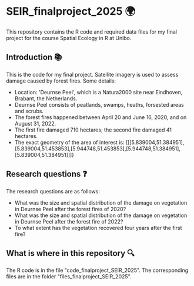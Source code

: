 # SEIR_finalproject_2025 🌍 #
This repository contains the R code and required data files for my final project for the course Spatial Ecology in R at Unibo. 

## Introduction 📚 ##
This is the code for my final project. Satellite imagery is used to assess damage caused by forest fires. 
Some details: 
+ Location: 'Deurnse Peel', which is a Natura2000 site near Eindhoven, Brabant, the Netherlands.
+ Deurnse Peel consists of peatlands, swamps, heaths, forsested areas and scrubs. 
+ The forest fires happened between April 20 and June 16, 2020, and on August 31, 2022.
+ The first fire damaged 710 hectares; the second fire damaged 41 hectares. 
+ The exact geometry of the area of interest is: [[[5.839004,51.384951],[5.839004,51.453853],[5.944748,51.453853],[5.944748,51.384951],[5.839004,51.384951]]]}

## Research questions ❓
The research questions are as follows: 
+ What was the size and spatial distribution of the damage on vegetation in Deurnse Peel after the forest fires of 2020? 
+ What was the size and spatial distribution of the damage on vegetation in Deurnse Peel after the forest fire of 2022? 
+ To what extent has the vegetation recovered four years after the first fire?

## What is where in this repository 🔍
The R code is in the file "code_finalproject_SEIR_2025".
The corresponding files are in the folder "files_finalproject_SEIR_2025". 
